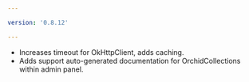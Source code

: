 ```yaml
---

version: '0.8.12'

---
```


- Increases timeout for OkHttpClient, adds caching.
- Adds support auto-generated documentation for OrchidCollections within admin panel. 
